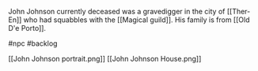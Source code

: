 John Johnson currently deceased was a gravedigger in the city of [[Ther-En]] who had squabbles with the [[Magical guild]].
His family is from [[Old D'e Porto]].

#npc #backlog 

[[John Johnson portrait.png]]
[[John Johnson House.png]]
